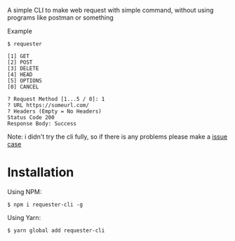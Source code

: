 A simple CLI to make web request with simple command, without using programs like postman or something

Example

```
$ requester

[1] GET
[2] POST
[3] DELETE
[4] HEAD
[5] OPTIONS
[0] CANCEL

? Request Method [1...5 / 0]: 1
? URL https://someurl.com/
? Headers (Empty = No Headers) 
Status Code 200
Response Body: Success
```

Note: i didn't try the cli fully, so if there is any problems please make a [issue case](https://github.com/KAMUI966/Requester/issues/new/choose)


# Installation
Using NPM:
```
$ npm i requester-cli -g
```
Using Yarn:
```
$ yarn global add requester-cli
```
